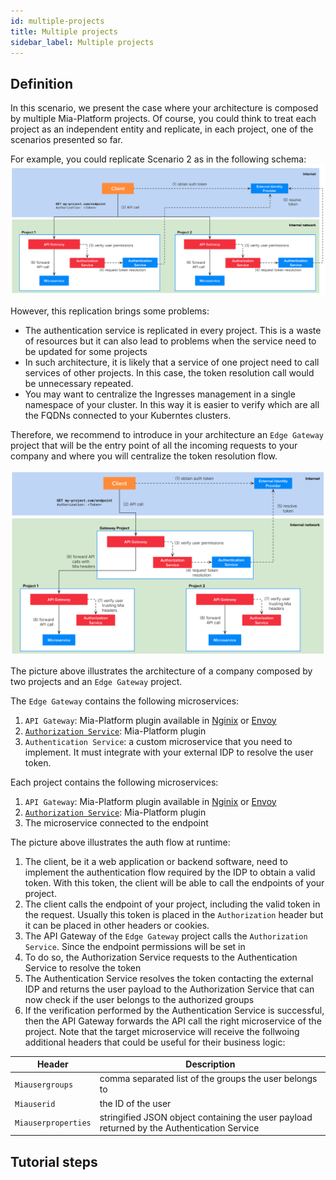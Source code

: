 ```yaml
---
id: multiple-projects 
title: Multiple projects
sidebar_label: Multiple projects
---
```


## Definition
In this scenario, we present the case where your architecture is composed by multiple Mia-Platform projects. Of course, you could think to treat each project as an independent entity and replicate, in each project, one of the scenarios presented so far.

For example, you could replicate Scenario 2 as in the following schema:
![Scenario4](./img/auth-scenario4.png)

However, this replication brings some problems:
- The authentication service is replicated in every project. This is a waste of resources but it can also lead to problems when the service need to be updated for some projects
- In such architecture, it is likely that a service of one project need to call services of other projects. In this case, the token resolution call would be unnecessary repeated.  
- You may want to centralize the Ingresses management in a single namespace of your cluster. In this way it is easier to verify which are all the FQDNs connected to your Kuberntes clusters.

Therefore, we recommend to introduce in your architecture an `Edge Gateway` project that will be the entry point of all the incoming requests to your company and where you will centralize the token resolution flow.

![Scenario4a](./img/auth-scenario4a.png)

The picture above illustrates the architecture of a company composed by two projects and an `Edge Gateway` project.

The `Edge Gateway` contains the following microservices:
1. `API Gateway`: Mia-Platform plugin available in [Nginix](/runtime_suite/api-gateway/10_overview.md) or [Envoy](/runtime_suite/envoy-api-gateway/overview.md)
2. [`Authorization Service`](/runtime_suite/authorization-service/10_overview.md): Mia-Platform plugin
3. `Authentication Service`: a custom microservice that you need to implement. It must integrate with your external IDP to resolve the user token.

Each project contains the following microservices:
1. `API Gateway`: Mia-Platform plugin available in [Nginix](/runtime_suite/api-gateway/10_overview.md) or [Envoy](/runtime_suite/envoy-api-gateway/overview.md)
2. [`Authorization Service`](/runtime_suite/authorization-service/10_overview.md): Mia-Platform plugin
3. The microservice connected to the endpoint

The picture above illustrates the auth flow at runtime:
1. The client, be it a web application or backend software, need to implement the authentication flow required by the IDP to obtain a valid token. With this token, the client will be able to call the endpoints of your project.
2. The client calls the endpoint of your project, including the valid token in the request. Usually this token is placed in the `Authorization` header but it can be placed in other headers or cookies.
3. The API Gateway of the `Edge Gateway` project calls the `Authorization Service`. Since the endpoint permissions will be set in 
4. To do so, the Authorization Service requests to the Authentication Service to resolve the token
5. The Authentication Service resolves the token contacting the external IDP and returns the user payload to the Authorization Service that can now check if the user belongs to the authorized groups 
6. If the verification performed by the Authentication Service is successful, then the API Gateway forwards the API call the right microservice of the project. Note that the target microservice will receive the follwoing additional headers that could be useful for their business logic:
  
  | Header              | Description                                                                                |
  | --------------------| ------------------------------------------------------------------------------------------ |
  | `Miausergroups`     | comma separated list of the groups the user belongs to                                     |
  | `Miauserid`         | the ID of the user                                                                         |
  | `Miauserproperties` | stringified JSON object containing the user payload returned by the Authentication Service |

## Tutorial steps
